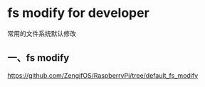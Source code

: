 # fs modify for developer

常用的文件系统默认修改

## 一、fs modify

https://github.com/ZengjfOS/RaspberryPi/tree/default_fs_modify
